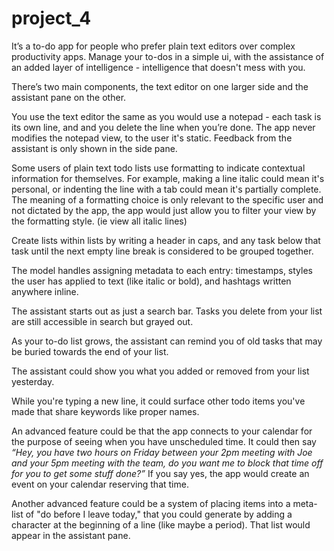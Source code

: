 # project_4

It’s a to-do app for people who prefer plain text editors over complex productivity apps. Manage your to-dos in a simple ui, with the assistance of an added layer of intelligence - intelligence that doesn't mess with you.

There’s two main components, the text editor on one larger side and the assistant pane on the other. 

You use the text editor the same as you would use a notepad - each task is its own line, and and you delete the line when you’re done. The app never modifies the notepad view, to the user it's static. Feedback from the assistant is only shown in the side pane.

Some users of plain text todo lists use formatting to indicate contextual information for themselves. For example, making a line italic could mean it's personal, or indenting the line with a tab could mean it's partially complete. The meaning of a formatting choice is only relevant to the specific user and not dictated by the app, the app would just allow you to filter your view by the formatting style. (ie view all italic lines)

Create lists within lists by writing a header in caps, and any task below that task until the next empty line break is considered to be grouped together.

The model handles assigning metadata to each entry: timestamps, styles the user has applied to text (like italic or bold), and hashtags written anywhere inline.

The assistant starts out as just a search bar. Tasks you delete from your list are still accessible in search but grayed out.

As your to-do list grows, the assistant can remind you of old tasks that may be buried towards the end of your list.

The assistant could show you what you added or removed from your list yesterday.

While you're typing a new line, it could surface other todo items you've made that share keywords like proper names.

An advanced feature could be that the app connects to your calendar for the purpose of seeing when you have unscheduled time. It could then say _“Hey, you have two hours on Friday between your 2pm meeting with Joe and your 5pm meeting with the team, do you want me to block that time off for you to get some stuff done?”_ If you say yes, the app would create an event on your calendar reserving that time. 

Another advanced feature could be a system of placing items into a meta-list of "do before I leave today," that you could generate by adding a character at the beginning of a line (like maybe a period). That list would appear in the assistant pane.
